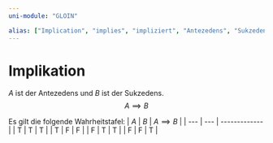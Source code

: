 ```yaml
---
uni-module: "GLOIN"

alias: ["Implication", "implies", "impliziert", "Antezedens", "Sukzedens"]
---
```


# Implikation

$A$ ist der Antezedens und $B$ ist der Sukzedens.
$$A\implies B$$

Es gilt die folgende Wahrheitstafel:
| $A$ | $B$ | $A\implies B$ |
| --- | --- | ------------- |
| T | T | T |
| T | F | F |
| F | T | T |
| F | F | T |
